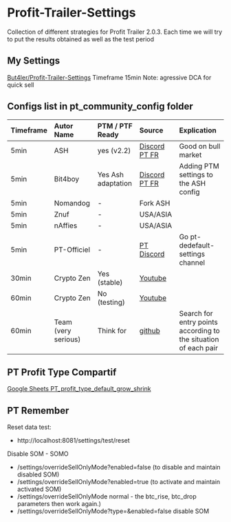 # Profit-Trailer-Settings

Collection of different strategies for Profit Trailer 2.0.3.
Each time we will try to put the results obtained as well as the test period

## My Settings 
[But4ler/Profit-Trailer-Settings](https://github.com/But4ler/Profit-Trailer-Settings)
Timeframe 15min
Note: agressive DCA for quick sell

## Configs list in pt_community_config folder

Timeframe | Autor Name | PTM / PTF Ready | Source | Explication |
:------------ | :------------- | :------------- | :------------- | :------------- |
| 5min | ASH | yes (v2.2) | [Discord PT FR](https://discordapp.com/channels/400170732648398849/400664557099679756) | Good on bull market
| 5min | Bit4boy | Yes Ash adaptation | [Discord PT FR](https://discordapp.com/channels/400170732648398849/400664557099679756) | Adding PTM settings to the ASH config
| 5min | Nomandog | - | Fork ASH | 
| 5min | Znuf | - | USA/ASIA | 
| 5min | nAffies | - | USA/ASIA | 
| 5min | PT-Officiel | - | [PT Discord](https://discord.gg/K9a37Vh) | Go pt-dedefault-settings channel
| 30min | Crypto Zen | Yes (stable) | [Youtube](https://www.youtube.com/watch?v=2GXXXZzIx0c) |
| 60min | Crypto Zen | No (testing) | [Youtube](https://www.youtube.com/watch?v=2GXXXZzIx0c) |
| 60min | Team (very serious) | Think for | [github](https://github.com/stevenshizzleh/the-north-star) | Search for entry points according to the situation of each pair 

## PT Profit Type Compartif
[Google Sheets PT_profit_type_default_grow_shrink](https://drive.google.com/open?id=1M-iD7QbuNuhVM1cDgBiJF5G81TH3YEIyLdivE1wa7Ns)

## PT Remember 

Reset data test:
- http://localhost:8081/settings/test/reset

Disable SOM - SOMO
- /settings/overrideSellOnlyMode?enabled=false  (to disable and maintain disabled SOM)
- /settings/overrideSellOnlyMode?enabled=true (to activate and maintain activated SOM)
- /settings/overrideSellOnlyMode  normal - the btc_rise, btc_drop parameters then work again.)
- /settings/overrideSellOnlyMode?type=&enabled=false  disable SOM